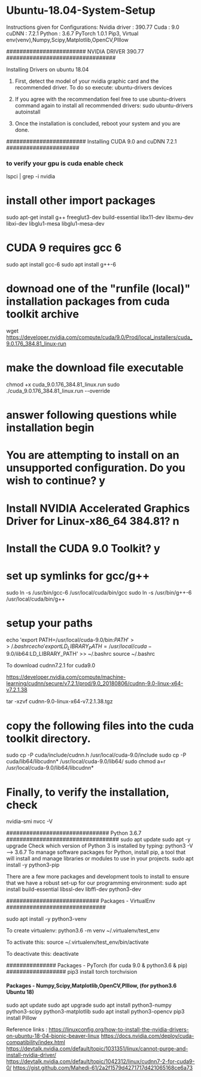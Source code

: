 # Ubuntu-18.04-System-Setup

Instructions given for Configurations:
Nvidia driver : 390.77
Cuda : 9.0
cuDNN : 7.2.1
Python : 3.6.7
PyTorch 1.0.1
Pip3, Virtual env(venv),Numpy,Scipy,Matplotlib,OpenCV,PIllow

######################## NVIDIA DRIVER 390.77 #################################

Installing Drivers on ubuntu 18.04

1. First, detect the model of your nvidia graphic card and the recommended driver. To do so execute:
ubuntu-drivers devices

2. If you agree with the recommendation feel free to use ubuntu-drivers command again to install all recommended drivers:
sudo ubuntu-drivers autoinstall

3. Once the installation is concluded, reboot your system and you are done.





######################## Installing CUDA 9.0 and cuDNN 7.2.1 ######################

### to verify your gpu is cuda enable check
lspci | grep -i nvidia

# install other import packages
sudo apt-get install g++ freeglut3-dev build-essential libx11-dev libxmu-dev libxi-dev libglu1-mesa libglu1-mesa-dev

# CUDA 9 requires gcc 6
sudo apt install gcc-6
sudo apt install g++-6

# downoad one of the "runfile (local)" installation packages from cuda toolkit archive
wget https://developer.nvidia.com/compute/cuda/9.0/Prod/local_installers/cuda_9.0.176_384.81_linux-run

# make the download file executable
chmod +x cuda_9.0.176_384.81_linux.run
sudo ./cuda_9.0.176_384.81_linux.run --override

# answer following questions while installation begin
# You are attempting to install on an unsupported configuration. Do you wish to continue? y
# Install NVIDIA Accelerated Graphics Driver for Linux-x86_64 384.81? n
# Install the CUDA 9.0 Toolkit? y

# set up symlinks for gcc/g++
sudo ln -s /usr/bin/gcc-6 /usr/local/cuda/bin/gcc
sudo ln -s /usr/bin/g++-6 /usr/local/cuda/bin/g++

# setup your paths
echo 'export PATH=/usr/local/cuda-9.0/bin:$PATH' >> ~/.bashrc
echo 'export LD_LIBRARY_PATH=/usr/local/cuda-9.0/lib64:$LD_LIBRARY_PATH' >> ~/.bashrc
source ~/.bashrc

To download cudnn7.2.1 for cuda9.0

https://developer.nvidia.com/compute/machine-learning/cudnn/secure/v7.2.1/prod/9.0_20180806/cudnn-9.0-linux-x64-v7.2.1.38

tar -xzvf cudnn-9.0-linux-x64-v7.2.1.38.tgz
# copy the following files into the cuda toolkit directory.
sudo cp -P cuda/include/cudnn.h /usr/local/cuda-9.0/include
sudo cp -P cuda/lib64/libcudnn* /usr/local/cuda-9.0/lib64/
sudo chmod a+r /usr/local/cuda-9.0/lib64/libcudnn*


# Finally, to verify the installation, check
nvidia-smi
nvcc -V


############################### Python 3.6.7 ##################################
sudo apt update
sudo apt -y upgrade
Check which version of Python 3 is installed by typing:
python3 -V --> 3.6.7
To manage software packages for Python, install pip, a tool that will install and manage libraries or modules to use in your projects.
sudo apt install -y python3-pip

There are a few more packages and development tools to install to ensure that we have a robust set-up for our programming environment:
sudo apt install build-essential libssl-dev libffi-dev python3-dev


############################ Packages - VirtualEnv ##############################

sudo apt install -y python3-venv

To create virtualenv:
python3.6 -m venv ~/.virtualenv/test_env

To activate this:
source ~/.virtualenv/test_env/bin/activate

To deactivate this:
deactivate

############### Packages - PyTorch (for cuda 9.0 & python3.6 & pip) ##################
pip3 install torch torchvision

#### Packages - Numpy,Scipy,Matplotlib,OpenCV,PIllow, (for python3.6 Ubuntu 18) #########
sudo apt update
sudo apt upgrade
sudo apt install python3-numpy python3-scipy python3-matplotlib
sudo apt install python3-opencv
pip3 install Pillow



Reference links :
https://linuxconfig.org/how-to-install-the-nvidia-drivers-on-ubuntu-18-04-bionic-beaver-linux
https://docs.nvidia.com/deploy/cuda-compatibility/index.html
https://devtalk.nvidia.com/default/topic/1031351/linux/cannot-purge-and-install-nvidia-driver/
https://devtalk.nvidia.com/default/topic/1042312/linux/cudnn7-2-for-cuda9-0/
https://gist.github.com/Mahedi-61/2a2f1579d4271717d421065168ce6a73


